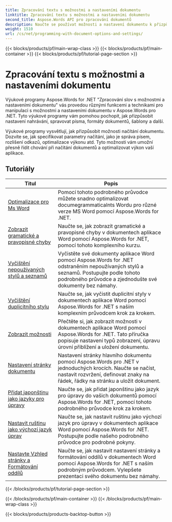 ```yaml
---
title: Zpracování textu s možnostmi a nastaveními dokumentu
linktitle: Zpracování textu s možnostmi a nastaveními dokumentu
second_title: Aspose.Words API pro zpracování dokumentů
description: Naučte se používat možnosti a nastavení dokumentu k přizpůsobení a ovládání chování dokumentů aplikace Word pomocí Aspose.Words for .NET. Výukové programy vás provedou různými funkcemi, jako jsou vlastnosti dokumentu.
weight: 1510
url: /cs/net/programming-with-document-options-and-settings/
---
```


{{< blocks/products/pf/main-wrap-class >}}
{{< blocks/products/pf/main-container >}}
{{< blocks/products/pf/tutorial-page-section >}}

# Zpracování textu s možnostmi a nastaveními dokumentu

Výukové programy Aspose.Words for .NET "Zpracování slov s možnostmi a nastaveními dokumentu" vás provedou různými funkcemi a technikami pro manipulaci s možnostmi a nastaveními dokumentu v Aspose.Words pro .NET. Tyto výukové programy vám pomohou pochopit, jak přizpůsobit nastavení nahrávání, spravovat písma, formáty dokumentů, šablony a další.

Výukové programy vysvětlují, jak přizpůsobit možnosti načítání dokumentu. Dozvíte se, jak specifikovat parametry načítání, jako je správa písem, rozlišení odkazů, optimalizace výkonu atd. Tyto možnosti vám umožní přesně řídit chování při načítání dokumentů a optimalizovat výkon vaší aplikace.

 ## Tutoriály
| Titul | Popis |
| --- | --- |
| [Optimalizace pro Ms Word](./optimize-for-ms-word/) | Pomocí tohoto podrobného průvodce můžete snadno optimalizovat documegrammaticalnts Wordu pro různé verze MS Word pomocí Aspose.Words for .NET. |
| [Zobrazit gramatické a pravopisné chyby](./show-grammatical-and-spelling-errors/) | Naučte se, jak zobrazit gramatické a pravopisné chyby v dokumentech aplikace Word pomocí Aspose.Words for .NET, pomocí tohoto komplexního kurzu. |
| [Vyčištění nepoužívaných stylů a seznamů](./cleanup-unused-styles-and-lists/) | Vyčistěte své dokumenty aplikace Word pomocí Aspose.Words for .NET odstraněním nepoužívaných stylů a seznamů. Postupujte podle tohoto podrobného průvodce a zjednodušte své dokumenty bez námahy. |
| [Vyčištění duplicitního stylu](./cleanup-duplicate-style/) | Naučte se, jak vyčistit duplicitní styly v dokumentech aplikace Word pomocí Aspose.Words for .NET s naším komplexním průvodcem krok za krokem. |
| [Zobrazit možnosti](./view-options/) | Přečtěte si, jak zobrazit možnosti v dokumentech aplikace Word pomocí Aspose.Words for .NET. Tato příručka popisuje nastavení typů zobrazení, úpravu úrovní přiblížení a uložení dokumentu. |
| [Nastavení stránky dokumentu](./document-page-setup/) | Nastavení stránky hlavního dokumentu pomocí Aspose.Words pro .NET v jednoduchých krocích. Naučte se načíst, nastavit rozvržení, definovat znaky na řádek, řádky na stránku a uložit dokument. |
| [Přidat japonštinu jako jazyky pro úpravy](./add-japanese-as-editing-languages/) | Naučte se, jak přidat japonštinu jako jazyk pro úpravy do vašich dokumentů pomocí Aspose.Words for .NET, pomocí tohoto podrobného průvodce krok za krokem. |
| [Nastavit ruštinu jako výchozí jazyk úprav](./set-russian-as-default-editing-language/) | Naučte se, jak nastavit ruštinu jako výchozí jazyk pro úpravy v dokumentech aplikace Word pomocí Aspose.Words for .NET. Postupujte podle našeho podrobného průvodce pro podrobné pokyny. |
| [Nastavte Vzhled stránky a Formátování oddílů](./set-page-setup-and-section-formatting/) | Naučte se, jak nastavit nastavení stránky a formátování oddílů v dokumentech Word pomocí Aspose.Words for .NET s naším podrobným průvodcem. Vylepšete prezentaci svého dokumentu bez námahy. |
{{< /blocks/products/pf/tutorial-page-section >}}

{{< /blocks/products/pf/main-container >}}
{{< /blocks/products/pf/main-wrap-class >}}

{{< blocks/products/products-backtop-button >}}
